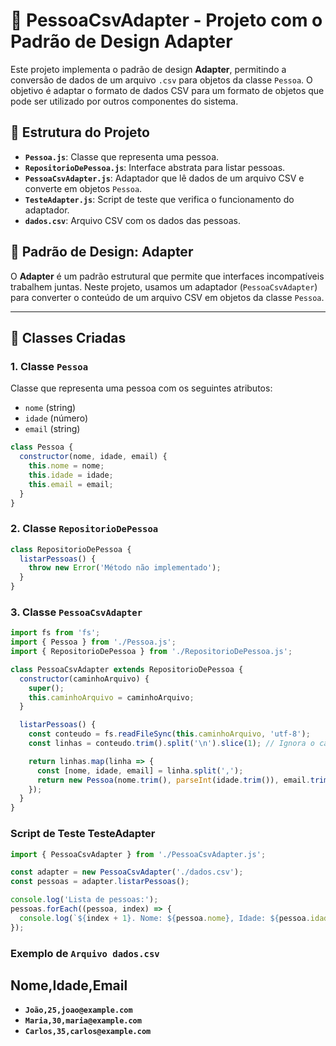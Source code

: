 # 🧩 **PessoaCsvAdapter** - Projeto com o Padrão de Design Adapter

Este projeto implementa o padrão de design **Adapter**, permitindo a conversão de dados de um arquivo `.csv` para objetos da classe `Pessoa`. O objetivo é adaptar o formato de dados CSV para um formato de objetos que pode ser utilizado por outros componentes do sistema.

## 📁 **Estrutura do Projeto**

- **`Pessoa.js`**: Classe que representa uma pessoa.
- **`RepositorioDePessoa.js`**: Interface abstrata para listar pessoas.
- **`PessoaCsvAdapter.js`**: Adaptador que lê dados de um arquivo CSV e converte em objetos `Pessoa`.
- **`TesteAdapter.js`**: Script de teste que verifica o funcionamento do adaptador.
- **`dados.csv`**: Arquivo CSV com os dados das pessoas.

## 🧱 **Padrão de Design: Adapter**

O **Adapter** é um padrão estrutural que permite que interfaces incompatíveis trabalhem juntas. Neste projeto, usamos um adaptador (`PessoaCsvAdapter`) para converter o conteúdo de um arquivo CSV em objetos da classe `Pessoa`.

---

## 🧩 **Classes Criadas**

### 1. **Classe `Pessoa`**

Classe que representa uma pessoa com os seguintes atributos:

- `nome` (string)
- `idade` (número)
- `email` (string)

```js
class Pessoa {
  constructor(nome, idade, email) {
    this.nome = nome;
    this.idade = idade;
    this.email = email;
  }
}

```

### 2. **Classe `RepositorioDePessoa`**
```js
class RepositorioDePessoa {
  listarPessoas() {
    throw new Error('Método não implementado');
  }
}

```
### 3. **Classe `PessoaCsvAdapter`**
```js
import fs from 'fs';
import { Pessoa } from './Pessoa.js';
import { RepositorioDePessoa } from './RepositorioDePessoa.js';

class PessoaCsvAdapter extends RepositorioDePessoa {
  constructor(caminhoArquivo) {
    super();
    this.caminhoArquivo = caminhoArquivo;
  }

  listarPessoas() {
    const conteudo = fs.readFileSync(this.caminhoArquivo, 'utf-8');
    const linhas = conteudo.trim().split('\n').slice(1); // Ignora o cabeçalho

    return linhas.map(linha => {
      const [nome, idade, email] = linha.split(',');
      return new Pessoa(nome.trim(), parseInt(idade.trim()), email.trim());
    });
  }
}
```
### **Script de Teste TesteAdapter**
```js
import { PessoaCsvAdapter } from './PessoaCsvAdapter.js';

const adapter = new PessoaCsvAdapter('./dados.csv');
const pessoas = adapter.listarPessoas();

console.log('Lista de pessoas:');
pessoas.forEach((pessoa, index) => {
  console.log(`${index + 1}. Nome: ${pessoa.nome}, Idade: ${pessoa.idade}, Email: ${pessoa.email}`);
});
```
### **Exemplo de `Arquivo dados.csv`**
## Nome,Idade,Email
- **`João,25,joao@example.com`**
- **`Maria,30,maria@example.com`**
- **`Carlos,35,carlos@example.com`**

